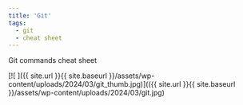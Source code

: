 ```yaml
---
title: 'Git'
tags: 
  - git
  - cheat sheet
---
```

Git commands cheat sheet

[![ ]({{ site.url }}{{ site.baseurl }}/assets/wp-content/uploads/2024/03/git_thumb.jpg)](({{ site.url }}{{ site.baseurl }}/assets/wp-content/uploads/2024/03/git.jpg)